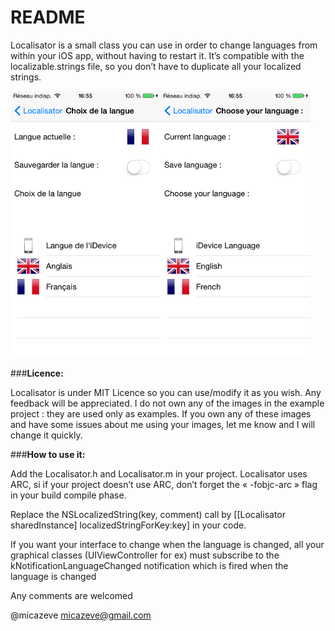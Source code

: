 # README

Localisator is a small class you can use in order to change languages from within your iOS app, without having to restart it. It’s compatible with the localizable.strings file, so you don’t have to duplicate all your localized strings.

![Localisator](Screenshots/Screenshot1.png "Localisator")![Localisator](Screenshots/Screenshot2.png "Localisator")


###**Licence:**

Localisator is under MIT Licence so you can use/modify it as you wish. Any feedback will be appreciated.
I do not own any of the images in the example project : they are used only as examples. If you own any of these images and have some issues about me using your images, let me know and I will change it quickly.

###**How to use it:**

Add the Localisator.h and Localisator.m in your project. Localisator uses ARC, si if your project doesn’t use ARC, don’t forget the « -fobjc-arc » flag in your build compile phase.

Replace the NSLocalizedString(key, comment) call by  [[Localisator sharedInstance] localizedStringForKey:key] in your code.

If you want your interface to change when the language is changed, all your graphical classes (UIViewController for ex) must subscribe to the kNotificationLanguageChanged notification which is fired when the language is changed




Any comments are welcomed 

@micazeve
micazeve@gmail.com

